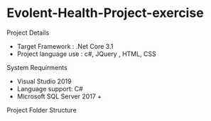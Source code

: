 # Evolent-Health-Project-exercise

Project Details
- Target Framework : .Net Core 3.1
- Project language use : c#, JQuery , HTML, CSS

System Requirments
- Visual Studio 2019
- Language support: C#
- Microsoft SQL Server 2017 +

Project Folder Structure

